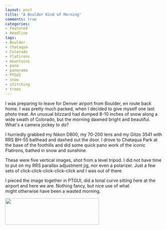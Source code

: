 ```yaml
---
layout: post
title: "A Boulder Kind of Morning"
comments: true
categories:
- Featured
- Headline
tags:
- Boulder
- Chataqua
- Colorado
- Flatirons
- mountains
- pano
- panorama
- PTGUI
- snow
- stitching
- trees
---
```

I was preparing to leave for Denver airport from Boulder, en route back home. I was pretty much packed, when I decided to give myself one last photo treat. An unusual blizzard had dumped 8-10 inches of snow along a wide swath of Colorado, but the morning dawned bright and beautiful. What's a camera jockey to do?

I hurriedly grabbed my Nikon D800, my 70-200 lens and my Gitzo 3541 with RRS BH-55 ballhead and dashed out the door. I drove to Chataqua Park at the base of the foothills and did some quick pano work of the iconic Flatirons, bathed in snow and sunshine.

These were five vertical images, shot from a level tripod. I did not have time to put on my RRS parallax adjustment jig, nor even a polarizer. Just a few sets of click-click-click-click-click and I was out of there.

I pieced the image together in PTGUI, did a tonal curve sitting here at the airport and here we are. Nothing fancy, but nice use of what might otherwise have been a wasted morning.

<a href="http://blog.lesterpickerphoto.com/wp-content/uploads/2013/04/DSC_8383-Panorama-flatirons-3.jpg"><img class="size-medium wp-image-2681" title="DSC_8383 Panorama-flatirons-3" src="http://blog.lesterpickerphoto.com/wp-content/uploads/2013/04/DSC_8383-Panorama-flatirons-3-300x85.jpg" alt="" width="300" height="85"></a>